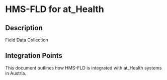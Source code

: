 # HMS-FLD for at_Health

## Description

Field Data Collection

## Integration Points

This document outlines how HMS-FLD is integrated with at_Health systems in Austria.
